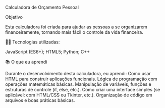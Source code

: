 Calculadora de Orçamento Pessoal

Objetivo

Esta calculadora foi criada para ajudar as pessoas a se organizarem financeiramente, tornando mais fácil o controle da vida financeira.

👨‍💻 Tecnologias utilizadas:

JavaScript (ES6+);
HTML5;
Python;
C++

📚 O que eu aprendi

Durante o desenvolvimento desta calculadora, eu aprendi:
Como usar HTML para construir aplicações funcionais.
Lógica de programação com operações matemáticas básicas.
Manipulação de variáveis, funções e estruturas de controle (if, else, etc.).
Como criar uma interface simples (se aplicável: com HTML/CSS ou Tkinter, etc.).
Organização de código em arquivos e boas práticas básicas.
